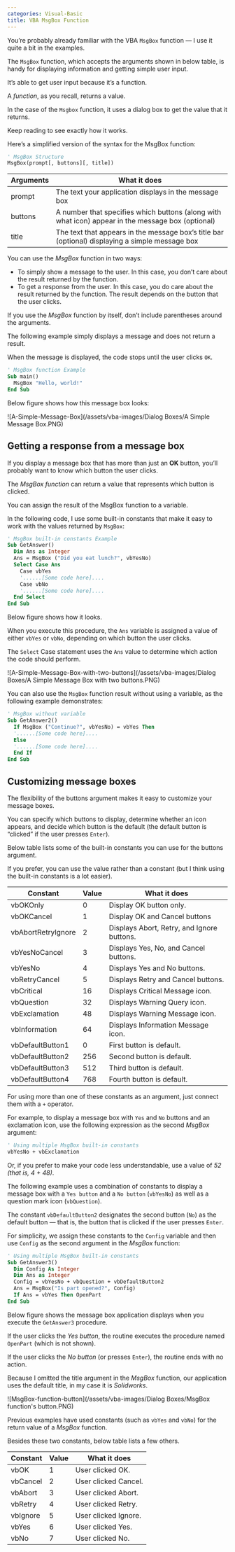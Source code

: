 ```yaml
---
categories: Visual-Basic
title: VBA MsgBox Function
---
```


You’re probably already familiar with the VBA `MsgBox` function — I use it quite a bit in the examples. 

The `MsgBox` function, which accepts the arguments shown in below table, is handy for displaying information and getting simple user input. 

It’s able to get user input because it’s a function. 

A *function*, as you recall, returns a value. 

In the case of the `Msgbox` function, it uses a dialog box to get the value that it returns. 

Keep reading to see exactly how it works.

Here’s a simplified version of the syntax for the MsgBox function:

```vb
' MsgBox Structure
MsgBox(prompt[, buttons][, title])
```
<!--
<table class="w3-table-all w3-mobile w3-card-4">
    <tr>
        <th class="w3-center" colspan="2">MsgBox Function Arguments</th>
    </tr>
    <tr>
        <th>Arguments</th>
        <th>What it does</tr>
    </tr>
    <tr>
        <td>prompt</td>
        <td>
            The text your application displays in the message box
        </td>
    </tr>
    <tr>
        <td>buttons</td>
        <td>
            A number that specifies which buttons (along with what icon) appear in the message box (optional)
        </td>
    </tr>
    <tr>
        <td>title</td>
        <td>
            The text that appears in the message box’s title bar (optional) displaying a simple message box
        </td>
    </tr>
</table>
-->

|Arguments|What it does|
|--- |--- |
|prompt|The text your application displays in the message box|
|buttons|A number that specifies which buttons (along with what icon) appear in the message box (optional)|
|title|The text that appears in the message box’s title bar (optional) displaying a simple message box|


You can use the *MsgBox* function in two ways:

* To simply show a message to the user. In this case, you don’t care about the result returned by the function.
* To get a response from the user. In this case, you do care about the result returned by the function. The result depends on the button that the user clicks.

If you use the *MsgBox* function by itself, don’t include parentheses around the arguments. 

The following example simply displays a message and does not return a result. 

When the message is displayed, the code stops until the user clicks `OK`.

```vb
' MsgBox function Example
Sub main()
  MsgBox "Hello, world!"
End Sub
```

Below figure shows how this message box looks:

![A-Simple-Message-Box](/assets/vba-images/Dialog Boxes/A Simple Message Box.PNG)

## Getting a response from a message box

If you display a message box that has more than just an **OK** button, you’ll probably want to know which button the user clicks. 

The *MsgBox function* can return a value that represents which button is clicked. 

You can assign the result of the MsgBox function to a variable.

In the following code, I use some built-in constants that make it easy to work with the values returned by `MsgBox`:

```vb
' MsgBox built-in constants Example
Sub GetAnswer()
  Dim Ans as Integer
  Ans = MsgBox ("Did you eat lunch?", vbYesNo)
  Select Case Ans
    Case vbYes
    '......[Some code here]....
    Case vbNo
    '......[Some code here]....
  End Select
End Sub
```

Below figure shows how it looks. 

When you execute this procedure, the `Ans` variable is assigned a value of either `vbYes` or `vbNo`, depending on which button the user clicks. 

The `Select` Case statement uses the `Ans` value to determine which action the code should perform.

![A-Simple-Message-Box-with-two-buttons](/assets/vba-images/Dialog Boxes/A Simple Message Box with two buttons.PNG)

You can also use the `MsgBox` function result without using a variable, as the following example demonstrates:

```vb
' MsgBox without variable
Sub GetAnswer2()
  If MsgBox ("Continue?", vbYesNo) = vbYes Then
  '......[Some code here]....
  Else
  '......[Some code here]....
  End If
End Sub
```

## Customizing message boxes

The flexibility of the buttons argument makes it easy to customize your message boxes. 

You can specify which buttons to display, determine whether an icon appears, and decide which button is the default (the default button is “clicked” if the user presses `Enter`).

Below table lists some of the built-in constants you can use for the buttons argument. 

If you prefer, you can use the value rather than a constant (but I think using the built-in constants is a lot easier).

<!--
<table class="w3-table-all w3-mobile w3-card-4">
    <tr>
        <th class="w3-center" colspan="3">Constants Used in the MsgBox Function</th>
    </tr>
    <tr>
        <th>Constant</th>
        <th>Value</th>
        <th>What it does</th>
    </tr>
    <tr>
        <td>vbOKOnly</td>
        <td>0</td>
        <td>Display OK button only.</td>
    </tr>
    <tr>
        <td>vbOKCancel</td>
        <td>1</td>
        <td>Display OK and Cancel buttons</td>
    </tr>
    <tr>
        <td>vbAbortRetryIgnore</td>
        <td>2</td>
        <td>Displays Abort, Retry, and Ignore buttons.</td>
    </tr>
    <tr>
        <td>vbYesNoCancel</td>
        <td>3</td>
        <td>Displays Yes, No, and Cancel buttons.</td>
    </tr>
    <tr>
        <td>vbYesNo</td>
        <td>4</td>
        <td>Displays Yes and No buttons.</td>
    </tr>
    <tr>
        <td>vbRetryCancel</td>
        <td>5</td>
        <td>Displays Retry and Cancel buttons.</td>
    </tr>
    <tr>
        <td>vbCritical</td>
        <td>16</td>
        <td>Displays Critical Message icon.</td>
    </tr>
    <tr>
        <td>vbQuestion</td>
        <td>32</td>
        <td>Displays Warning Query icon.</td>
    </tr>
    <tr>
        <td>vbExclamation</td>
        <td>48</td>
        <td>Displays Warning Message icon.</td>
    </tr>
    <tr>
        <td>vbInformation</td>
        <td>64</td>
        <td>Displays Information Message icon.</td>
    </tr>
    <tr>
        <td>vbDefaultButton1</td>
        <td>0</td>
        <td>First button is default.</td>
    </tr>
    <tr>
        <td>vbDefaultButton2</td>
        <td>256</td>
        <td>Second button is default.</td>
    </tr>
    <tr>
        <td>vbDefaultButton3</td>
        <td>512</td>
        <td>Third button is default.</td>
    </tr>
    <tr>
        <td>vbDefaultButton4</td>
        <td>768</td>
        <td>Fourth button is default.</td>
    </tr>
</table>
-->

|Constant|Value|What it does|
|--- |--- |--- |
|vbOKOnly|0|Display OK button only.|
|vbOKCancel|1|Display OK and Cancel buttons|
|vbAbortRetryIgnore|2|Displays Abort, Retry, and Ignore buttons.|
|vbYesNoCancel|3|Displays Yes, No, and Cancel buttons.|
|vbYesNo|4|Displays Yes and No buttons.|
|vbRetryCancel|5|Displays Retry and Cancel buttons.|
|vbCritical|16|Displays Critical Message icon.|
|vbQuestion|32|Displays Warning Query icon.|
|vbExclamation|48|Displays Warning Message icon.|
|vbInformation|64|Displays Information Message icon.|
|vbDefaultButton1|0|First button is default.|
|vbDefaultButton2|256|Second button is default.|
|vbDefaultButton3|512|Third button is default.|
|vbDefaultButton4|768|Fourth button is default.|


For using more than one of these constants as an argument, just connect them with a `+` operator. 

For example, to display a message box with `Yes` and `No` buttons and an exclamation icon, use the following expression as the second *MsgBox* argument:

```vb
' Using multiple MsgBox built-in constants
vbYesNo + vbExclamation
```

Or, if you prefer to make your code less understandable, use a value of *52 (that is, 4 + 48)*.

The following example uses a combination of constants to display a message box with a `Yes button` and a `No button` (`vbYesNo`) as well as a question mark icon (`vbQuestion`). 

The constant `vbDefaultButton2` designates the second button (`No`) as the default button — that is, the button that is clicked if the user presses `Enter`. 

For simplicity, we assign these constants to the `Config` variable and then use `Config` as the second argument in the *MsgBox* function:

```vb
' Using multiple MsgBox built-in constants
Sub GetAnswer3()
  Dim Config As Integer
  Dim Ans as Integer
  Config = vbYesNo + vbQuestion + vbDefaultButton2
  Ans = MsgBox("Is part opened?", Config)
  If Ans = vbYes Then OpenPart
End Sub
```

Below figure shows the message box application displays when you execute the `GetAnswer3` procedure. 

If the user clicks the *Yes button*, the routine executes the procedure named `OpenPart` (which is not shown). 

If the user clicks the *No button* (or presses `Enter`), the routine ends with no action. 

Because I omitted the title argument in the *MsgBox* function, our application uses the default title, in my case it is *Solidworks*.

![MsgBox-function-button](/assets/vba-images/Dialog Boxes/MsgBox function's button.PNG)

Previous examples have used constants (such as `vbYes` and `vbNo`) for the return value of a *MsgBox* function. 

Besides these two constants, below table lists a few others.

<!--
<table class="w3-table-all w3-mobile w3-card-4">
    <tr>
        <th class="w3-center" colspan="3">Constants Used as Return Values for the MsgBox Function</th>
    </tr>
    <tr>
        <th>Constant</th>
        <th>Value</th>
        <th>What it does</th>
    </tr>
    <tr>
        <td>vbOK</td>
        <td>1</td>
        <td>User clicked OK.</td>
    </tr>
    <tr>
        <td>vbCancel</td>
        <td>2</td>
        <td>User clicked Cancel.</td>
    </tr>
    <tr>
        <td>vbAbort</td>
        <td>3</td>
        <td>User clicked Abort.</td>
    </tr>
    <tr>
        <td>vbRetry</td>
        <td>4</td>
        <td>User clicked Retry.</td>
    </tr>
    <tr>
        <td>vbIgnore</td>
        <td>5</td>
        <td>User clicked Ignore.</td>
    </tr>
    <tr>
        <td>vbYes</td>
        <td>6</td>
        <td>User clicked Yes.</td>
    </tr>
    <tr>
        <td>vbNo</td>
        <td>7</td>
        <td>User clicked No.</td>
    </tr>
</table>
-->

|Constant|Value|What it does|
|--- |--- |--- |
|vbOK|1|User clicked OK.|
|vbCancel|2|User clicked Cancel.|
|vbAbort|3|User clicked Abort.|
|vbRetry|4|User clicked Retry.|
|vbIgnore|5|User clicked Ignore.|
|vbYes|6|User clicked Yes.|
|vbNo|7|User clicked No.|
